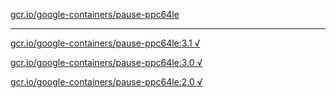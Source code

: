 [gcr.io/google-containers/pause-ppc64le](https://hub.docker.com/r/anjia0532/pause-ppc64le/tags/) 

----
[gcr.io/google-containers/pause-ppc64le:3.1 √](https://hub.docker.com/r/anjia0532/google-containers.pause-ppc64le/tags/)

[gcr.io/google-containers/pause-ppc64le:3.0 √](https://hub.docker.com/r/anjia0532/google-containers.pause-ppc64le/tags/)

[gcr.io/google-containers/pause-ppc64le:2.0 √](https://hub.docker.com/r/anjia0532/google-containers.pause-ppc64le/tags/)

